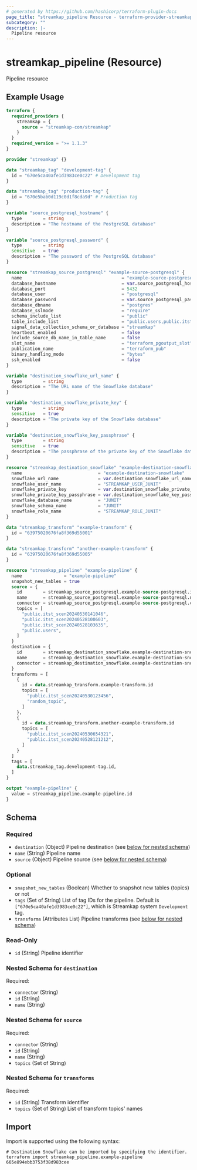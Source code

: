 ```yaml
---
# generated by https://github.com/hashicorp/terraform-plugin-docs
page_title: "streamkap_pipeline Resource - terraform-provider-streamkap"
subcategory: ""
description: |-
  Pipeline resource
---
```


# streamkap_pipeline (Resource)

Pipeline resource

## Example Usage

```terraform
terraform {
  required_providers {
    streamkap = {
      source = "streamkap-com/streamkap"
    }
  }
  required_version = ">= 1.1.3"
}

provider "streamkap" {}

data "streamkap_tag" "development-tag" {
  id = "670e5ca40afe1d3983ce0c22" # Development tag
}

data "streamkap_tag" "production-tag" {
  id = "670e5bab0d119c0d1f8cda9d" # Production tag
}

variable "source_postgresql_hostname" {
  type        = string
  description = "The hostname of the PostgreSQL database"
}

variable "source_postgresql_password" {
  type        = string
  sensitive   = true
  description = "The password of the PostgreSQL database"
}

resource "streamkap_source_postgresql" "example-source-postgresql" {
  name                                      = "example-source-postgresql"
  database_hostname                         = var.source_postgresql_hostname
  database_port                             = 5432
  database_user                             = "postgresql"
  database_password                         = var.source_postgresql_password
  database_dbname                           = "postgres"
  database_sslmode                          = "require"
  schema_include_list                       = "public"
  table_include_list                        = "public.users,public.itst_scen20240528100603,public.itst_scen20240528103635,public.itst_scen20240530141046"
  signal_data_collection_schema_or_database = "streamkap"
  heartbeat_enabled                         = false
  include_source_db_name_in_table_name      = false
  slot_name                                 = "terraform_pgoutput_slot"
  publication_name                          = "terraform_pub"
  binary_handling_mode                      = "bytes"
  ssh_enabled                               = false
}

variable "destination_snowflake_url_name" {
  type        = string
  description = "The URL name of the Snowflake database"
}

variable "destination_snowflake_private_key" {
  type        = string
  sensitive   = true
  description = "The private key of the Snowflake database"
}

variable "destination_snowflake_key_passphrase" {
  type        = string
  sensitive   = true
  description = "The passphrase of the private key of the Snowflake database"
}

resource "streamkap_destination_snowflake" "example-destination-snowflake" {
  name                             = "example-destination-snowflake"
  snowflake_url_name               = var.destination_snowflake_url_name
  snowflake_user_name              = "STREAMKAP_USER_JUNIT"
  snowflake_private_key            = var.destination_snowflake_private_key
  snowflake_private_key_passphrase = var.destination_snowflake_key_passphrase
  snowflake_database_name          = "JUNIT"
  snowflake_schema_name            = "JUNIT"
  snowflake_role_name              = "STREAMKAP_ROLE_JUNIT"
}

data "streamkap_transform" "example-transform" {
  id = "63975020676fa8f369d55001"
}

data "streamkap_transform" "another-example-transform" {
  id = "63975020676fa8f369d55005"
}

resource "streamkap_pipeline" "example-pipeline" {
  name                = "example-pipeline"
  snapshot_new_tables = true
  source = {
    id        = streamkap_source_postgresql.example-source-postgresql.id
    name      = streamkap_source_postgresql.example-source-postgresql.name
    connector = streamkap_source_postgresql.example-source-postgresql.connector
    topics = [
      "public.itst_scen20240530141046",
      "public.itst_scen20240528100603",
      "public.itst_scen20240528103635",
      "public.users",
    ]
  }
  destination = {
    id        = streamkap_destination_snowflake.example-destination-snowflake.id
    name      = streamkap_destination_snowflake.example-destination-snowflake.name
    connector = streamkap_destination_snowflake.example-destination-snowflake.connector
  }
  transforms = [
    {
      id = data.streamkap_transform.example-transform.id
      topics = [
        "public.itst_scen20240530123456",
        "random_topic",
      ]
    },
    {
      id = data.streamkap_transform.another-example-transform.id
      topics = [
        "public.itst_scen20240530654321",
        "public.itst_scen20240528121212",
      ]
    }
  ]
  tags = [
    data.streamkap_tag.development-tag.id,
  ]
}

output "example-pipeline" {
  value = streamkap_pipeline.example-pipeline.id
}
```

<!-- schema generated by tfplugindocs -->
## Schema

### Required

- `destination` (Object) Pipeline destination (see [below for nested schema](#nestedatt--destination))
- `name` (String) Pipeline name
- `source` (Object) Pipeline source (see [below for nested schema](#nestedatt--source))

### Optional

- `snapshot_new_tables` (Boolean) Whether to snapshot new tables (topics) or not
- `tags` (Set of String) List of tag IDs for the pipeline. Default is `["670e5ca40afe1d3983ce0c22"]`, which is Streamkap system `Development` tag.
- `transforms` (Attributes List) Pipeline transforms (see [below for nested schema](#nestedatt--transforms))

### Read-Only

- `id` (String) Pipeline identifier

<a id="nestedatt--destination"></a>
### Nested Schema for `destination`

Required:

- `connector` (String)
- `id` (String)
- `name` (String)


<a id="nestedatt--source"></a>
### Nested Schema for `source`

Required:

- `connector` (String)
- `id` (String)
- `name` (String)
- `topics` (Set of String)


<a id="nestedatt--transforms"></a>
### Nested Schema for `transforms`

Required:

- `id` (String) Transform identifier
- `topics` (Set of String) List of transform topics' names

## Import

Import is supported using the following syntax:

```shell
# Destination Snowflake can be imported by specifying the identifier.
terraform import streamkap_pipeline.example-pipeline 665e894ebb3753f38d983cee
```
